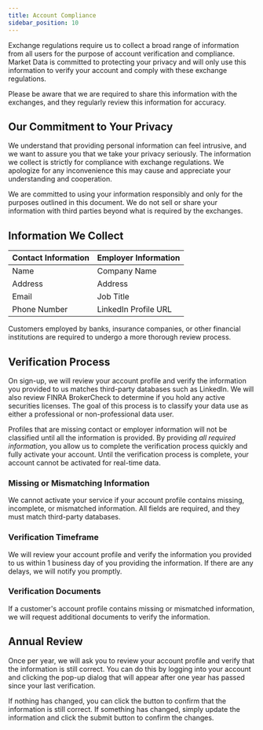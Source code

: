 ```yaml
---
title: Account Compliance
sidebar_position: 10
---
```


Exchange regulations require us to collect a broad range of information from all users for the purpose of account verification and compliance. Market Data is committed to protecting your privacy and will only use this information to verify your account and comply with these exchange regulations.

Please be aware that we are required to share this information with the exchanges, and they regularly review this information for accuracy.

## Our Commitment to Your Privacy

We understand that providing personal information can feel intrusive, and we want to assure you that we take your privacy seriously. The information we collect is strictly for compliance with exchange regulations. We apologize for any inconvenience this may cause and appreciate your understanding and cooperation.

We are committed to using your information responsibly and only for the purposes outlined in this document. We do not sell or share your information with third parties beyond what is required by the exchanges.

## Information We Collect

| Contact Information | Employer Information |
|---------------------|----------------------|
| Name                | Company Name         |
| Address             | Address              |
| Email               | Job Title            |
| Phone Number        | LinkedIn Profile URL |

Customers employed by banks, insurance companies, or other financial institutions are required to undergo a more thorough review process.

## Verification Process

On sign-up, we will review your account profile and verify the information you provided to us matches third-party databases such as LinkedIn. We will also review FINRA BrokerCheck to determine if you hold any active securities licenses. The goal of this process is to classify your data use as either a professional or non-professional data user.

Profiles that are missing contact or employer information will not be classified until all the information is provided. By providing _all required information_, you allow us to complete the verification process quickly and fully activate your account. Until the verification process is complete, your account cannot be activated for real-time data.

### Missing or Mismatching Information

We cannot activate your service if your account profile contains missing, incomplete, or mismatched information. All fields are required, and they must match third-party databases.

### Verification Timeframe

We will review your account profile and verify the information you provided to us within 1 business day of you providing the information. If there are any delays, we will notify you promptly.

### Verification Documents

If a customer's account profile contains missing or mismatched information, we will request additional documents to verify the information.

## Annual Review

Once per year, we will ask you to review your account profile and verify that the information is still correct. You can do this by logging into your account and clicking the pop-up dialog that will appear after one year has passed since your last verification.

If nothing has changed, you can click the button to confirm that the information is still correct. If something has changed, simply update the information and click the submit button to confirm the changes.
